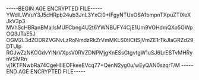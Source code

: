 -----BEGIN AGE ENCRYPTED FILE-----
YWdlLWVuY3J5cHRpb24ub3JnL3YxCi0+IFgyNTUxOSA1bmpnTXpuZTlXeXJkV3p3
MVhScHBRanBMallsMUFCbng4U2t6YWNBUFY4CjE1Um9VOHdmQXo5OWpOQ3JTaE5J
OGM2L3dZODRZVGNvLzRoNmdzRkZrVmMKLS0tICtISjVmZE1rTkJlaGRZd29DTUlp
RGJwZzNKOGdvYlNrVXpsV0RVZDNPMjgKnESsGtgvtgW1uSJ6LrESTvMHRynVSMRn
vj1KTFNwbRa74CgeHIIEOFkeeEVcq77+QenN2yg0u/wEyQAN0szqrT/M
-----END AGE ENCRYPTED FILE-----
